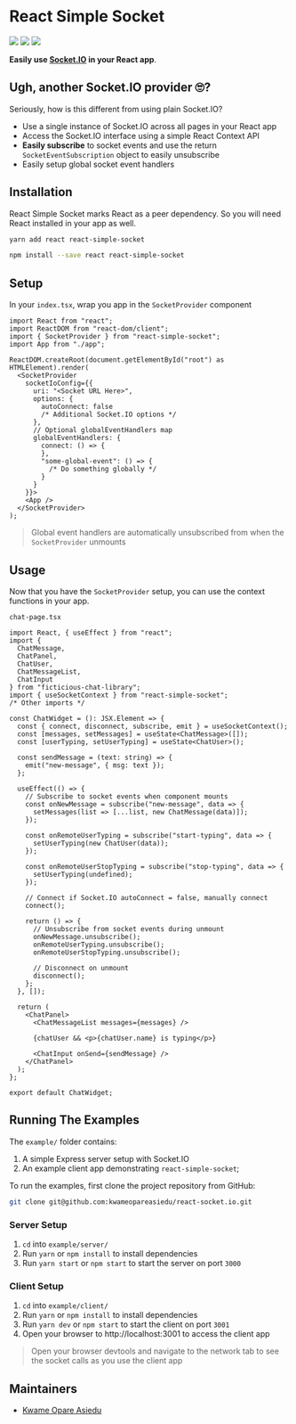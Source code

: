 # React Simple Socket

![](https://img.shields.io/badge/version-1.0.0-blue) ![](https://img.shields.io/badge/react-v18.2.0-blue) [![](https://img.shields.io/badge/github-star-lightgrey)](https://github.com/kwameopareasiedu/react-simple-socket)

**Easily use [Socket.IO](https://socket.io/) in your React app**.

## Ugh, another Socket.IO provider 🙄?

Seriously, how is this different from using plain Socket.IO?

- Use a single instance of Socket.IO across all pages in your React app
- Access the Socket.IO interface using a simple React Context API
- **Easily subscribe** to socket events and use the
  return `SocketEventSubscription` object to easily unsubscribe
- Easily setup global socket event handlers

## Installation

React Simple Socket marks React as a peer dependency. So you will need React
installed in your app as well.

```bash
yarn add react react-simple-socket
```

```bash
npm install --save react react-simple-socket
```

## Setup

In your `index.tsx`, wrap you app in the `SocketProvider` component

```tsx
import React from "react";
import ReactDOM from "react-dom/client";
import { SocketProvider } from "react-simple-socket";
import App from "./app";

ReactDOM.createRoot(document.getElementById("root") as HTMLElement).render(
  <SocketProvider
    socketIoConfig={{
      uri: "<Socket URL Here>",
      options: {
        autoConnect: false
        /* Additional Socket.IO options */
      },
      // Optional globalEventHandlers map
      globalEventHandlers: {
        connect: () => {
        },
        "some-global-event": () => {
          /* Do something globally */
        }
      }
    }}>
    <App />
  </SocketProvider>
);
```

> Global event handlers are automatically unsubscribed from when
> the `SocketProvider` unmounts

## Usage

Now that you have the `SocketProvider` setup, you can use the context functions
in your app.

`chat-page.tsx`

```tsx
import React, { useEffect } from "react";
import {
  ChatMessage,
  ChatPanel,
  ChatUser,
  ChatMessageList,
  ChatInput
} from "ficticious-chat-library";
import { useSocketContext } from "react-simple-socket";
/* Other imports */

const ChatWidget = (): JSX.Element => {
  const { connect, disconnect, subscribe, emit } = useSocketContext();
  const [messages, setMessages] = useState<ChatMessage>([]);
  const [userTyping, setUserTyping] = useState<ChatUser>();

  const sendMessage = (text: string) => {
    emit("new-message", { msg: text });
  };

  useEffect(() => {
    // Subscribe to socket events when component mounts
    const onNewMessage = subscribe("new-message", data => {
      setMessages(list => [...list, new ChatMessage(data)]);
    });

    const onRemoteUserTyping = subscribe("start-typing", data => {
      setUserTyping(new ChatUser(data));
    });

    const onRemoteUserStopTyping = subscribe("stop-typing", data => {
      setUserTyping(undefined);
    });

    // Connect if Socket.IO autoConnect = false, manually connect
    connect();

    return () => {
      // Unsubscribe from socket events during unmount
      onNewMessage.unsubscribe();
      onRemoteUserTyping.unsubscribe();
      onRemoteUserStopTyping.unsubscribe();

      // Disconnect on unmount
      disconnect();
    };
  }, []);

  return (
    <ChatPanel>
      <ChatMessageList messages={messages} />

      {chatUser && <p>{chatUser.name} is typing</p>}

      <ChatInput onSend={sendMessage} />
    </ChatPanel>
  );
};

export default ChatWidget;
```

## Running The Examples

The `example/` folder contains:

1. A simple Express server setup with Socket.IO
2. An example client app demonstrating `react-simple-socket`;

To run the examples, first clone the project repository from GitHub:

```bash
git clone git@github.com:kwameopareasiedu/react-socket.io.git
```

### Server Setup

1. `cd` into `example/server/`
2. Run `yarn` or `npm install` to install dependencies
3. Run `yarn start` or `npm start` to start the server on port `3000`

### Client Setup

1. `cd` into `example/client/`
2. Run `yarn` or `npm install` to install dependencies
3. Run `yarn dev` or `npm start` to start the client on port `3001`
4. Open your browser to http://localhost:3001 to access the client app

> Open your browser devtools and navigate to the network tab to see the socket
> calls as you use the client app

## Maintainers

- [Kwame Opare Asiedu](https://github.com/kwameopareasiedu/)
